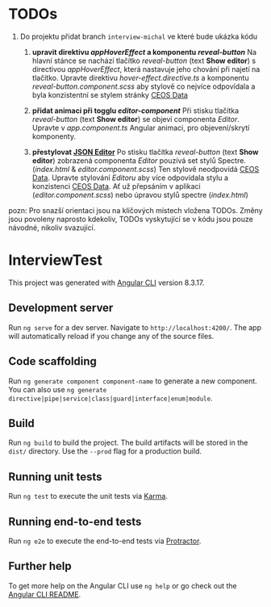 # TODOs
1) Do projektu přidat branch `interview-michal` ve které bude ukázka kódu
    1) __upravit direktivu *appHoverEffect* a komponentu *reveal-button*__
    Na hlavní stánce se nachází tlačítko *reveal-button* (text __Show editor__) s directivou *appHoverEffect*, která nastavuje jeho chování při najetí na tlačítko. Upravte direktivu *hover-effect.directive.ts* a komponentu *reveal-button.component.scss* aby stylově co nejvíce odpovídala a byla konzistentní se stylem stránky
    [CEOS Data](https://www.ceosdata.com/) 
    
    2)  __přidat animaci při togglu *editor-component*__
    Při stisku tlačítka *reveal-button* (text __Show editor__) se objeví componenta *Editor*. Upravte v *app.component.ts* Angular animaci, pro objevení/skrytí komponenty.
    
    3) __přestylovat [JSON Editor](https://github.com/json-editor/json-editor)__
    Po stisku tlačítka *reveal-button* (text __Show editor__) zobrazená componenta *Editor* pouzívá set stylů Spectre. (*index.html* & *editor.component.scss*) Ten stylově neodpovídá [CEOS Data](https://www.ceosdata.com/). Upravte stylování *Editoru* aby více odpovídala stylu a konzistenci [CEOS Data](https://www.ceosdata.com/). Ať už přepsáním v aplikaci (*editor.component.scss*) nebo úpravou stylů spectre (*index.html*)

    
pozn: 
Pro snazší orientaci jsou na klíčových místech vložena TODOs. Změny jsou povoleny naprosto kdekoliv, TODOs vyskytující se v kódu jsou pouze návodné, nikoliv svazující. 



# InterviewTest

This project was generated with [Angular CLI](https://github.com/angular/angular-cli) version 8.3.17.

## Development server

Run `ng serve` for a dev server. Navigate to `http://localhost:4200/`. The app will automatically reload if you change any of the source files.

## Code scaffolding

Run `ng generate component component-name` to generate a new component. You can also use `ng generate directive|pipe|service|class|guard|interface|enum|module`.

## Build

Run `ng build` to build the project. The build artifacts will be stored in the `dist/` directory. Use the `--prod` flag for a production build.

## Running unit tests

Run `ng test` to execute the unit tests via [Karma](https://karma-runner.github.io).

## Running end-to-end tests

Run `ng e2e` to execute the end-to-end tests via [Protractor](http://www.protractortest.org/).

## Further help

To get more help on the Angular CLI use `ng help` or go check out the [Angular CLI README](https://github.com/angular/angular-cli/blob/master/README.md).
